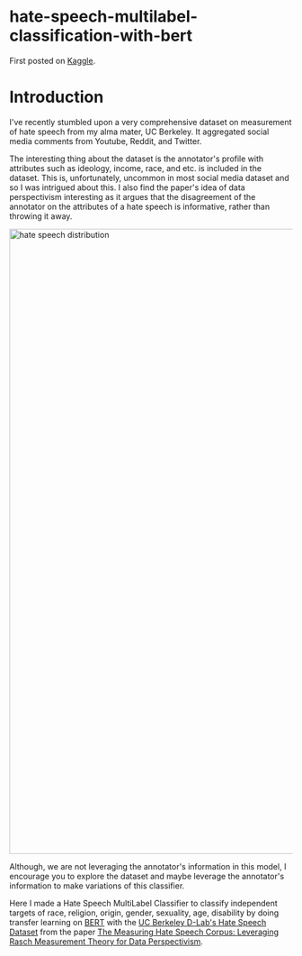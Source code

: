 # hate-speech-multilabel-classification-with-bert
First posted on [Kaggle](https://www.kaggle.com/code/wesleyacheng/hate-speech-multilabel-classification-with-bert).

# Introduction
I've recently stumbled upon a very comprehensive dataset on measurement of hate speech from my alma mater, UC Berkeley. It aggregated social media comments from Youtube, Reddit, and Twitter.

The interesting thing about the dataset is the annotator's profile with attributes such as ideology, income, race, and etc. is included in the dataset. This is, unfortunately, uncommon in most social media dataset and so I was intrigued about this.
I also find the paper's idea of data perspectivism interesting as it argues that the disagreement of the annotator on the attributes of a hate speech is informative, rather than throwing it away.

<img width="1110" alt="hate speech distribution" src="https://github.com/wesleyacheng/hate-speech-multilabel-classification-with-bert/assets/15952538/11e0909a-f8b6-4349-9d4c-ae8effc65b90">


Although, we are not leveraging the annotator's information in this model, I encourage you to explore the dataset and maybe leverage the annotator's information to make variations of this classifier.

Here I made a Hate Speech MultiLabel Classifier to classify independent targets of race, religion, origin, gender, sexuality, age, disability by doing transfer learning on [BERT](https://huggingface.co/datasets/ucberkeley-dlab/measuring-hate-speech) with the [UC Berkeley D-Lab's Hate Speech Dataset](https://huggingface.co/datasets/ucberkeley-dlab/measuring-hate-speech) from the paper [The Measuring Hate Speech Corpus: Leveraging Rasch Measurement Theory for Data Perspectivism](https://aclanthology.org/2022.nlperspectives-1.11.pdf).
